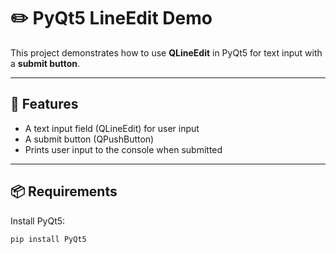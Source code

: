 # ✏️ PyQt5 LineEdit Demo

This project demonstrates how to use **QLineEdit** in PyQt5 for text input with a **submit button**.

---

## 🚀 Features
- A text input field (QLineEdit) for user input
- A submit button (QPushButton)
- Prints user input to the console when submitted

---

## 📦 Requirements
Install PyQt5:

```bash
pip install PyQt5
